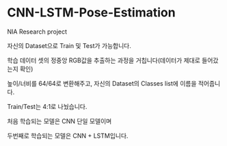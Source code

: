 # CNN-LSTM-Pose-Estimation
NIA Research project


자신의 Dataset으로 Train 및 Test가 가능합니다.

학습 데이터 셋의 정중앙 RGB값을 추출하는 과정을 거칩니다(데이터가 제대로 들어갔는지 확인)

높이/너비를 64/64로 변환해주고, 자신의 Dataset의 Classes list에 이름을 적어줍니다.

Train/Test는 4:1로 나눴습니다.

처음 학습되는 모델은 CNN 단일 모델이며

두번째로 학습되는 모델은 CNN + LSTM입니다.
